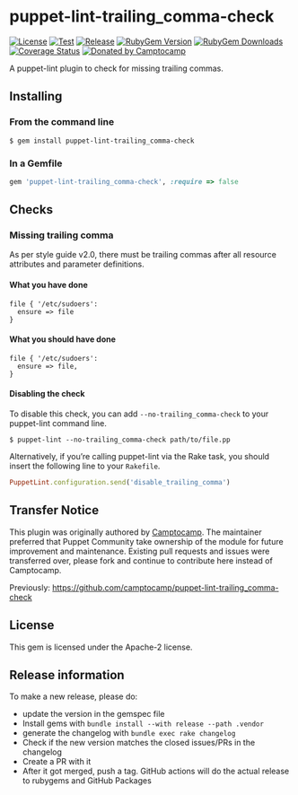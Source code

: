 puppet-lint-trailing_comma-check
=================================

[![License](https://img.shields.io/github/license/voxpupuli/puppet-lint-trailing_comma-check.svg)](https://github.com/voxpupuli/puppet-lint-trailing_comma-check/blob/master/LICENSE)
[![Test](https://github.com/voxpupuli/puppet-lint-param-docs/actions/workflows/test.yml/badge.svg)](https://github.com/voxpupuli/puppet-lint-param-docs/actions/workflows/test.yml)
[![Release](https://github.com/voxpupuli/puppet-lint-param-docs/actions/workflows/release.yml/badge.svg)](https://github.com/voxpupuli/puppet-lint-param-docs/actions/workflows/release.yml)
[![RubyGem Version](https://img.shields.io/gem/v/puppet-lint-param-docs.svg)](https://rubygems.org/gems/puppet-lint-param-docs)
[![RubyGem Downloads](https://img.shields.io/gem/dt/puppet-lint-param-docs.svg)](https://rubygems.org/gems/puppet-lint-param-docs)
[![Coverage Status](https://coveralls.io/repos/github/voxpupuli/puppet-lint-trailing_comma-check/badge.svg?branch=master)](https://coveralls.io/github/voxpupuli/puppet-lint-trailing_comma-check?branch=master)
[![Donated by Camptocamp](https://img.shields.io/badge/donated%20by-camptocamp-fb7047.svg)](#transfer-notice)

A puppet-lint plugin to check for missing trailing commas.

## Installing

### From the command line

```shell
$ gem install puppet-lint-trailing_comma-check
```

### In a Gemfile

```ruby
gem 'puppet-lint-trailing_comma-check', :require => false
```

## Checks

### Missing trailing comma

As per style guide v2.0, there must be trailing commas after all resource attributes and
parameter definitions.

#### What you have done

```puppet
file { '/etc/sudoers':
  ensure => file
}
```

#### What you should have done

```puppet
file { '/etc/sudoers':
  ensure => file,
}
```


#### Disabling the check

To disable this check, you can add `--no-trailing_comma-check` to your puppet-lint command line.

```shell
$ puppet-lint --no-trailing_comma-check path/to/file.pp
```

Alternatively, if you’re calling puppet-lint via the Rake task, you should insert the following line to your `Rakefile`.

```ruby
PuppetLint.configuration.send('disable_trailing_comma')
```

## Transfer Notice

This plugin was originally authored by [Camptocamp](http://www.camptocamp.com).
The maintainer preferred that Puppet Community take ownership of the module for future improvement and maintenance.
Existing pull requests and issues were transferred over, please fork and continue to contribute here instead of Camptocamp.

Previously: https://github.com/camptocamp/puppet-lint-trailing_comma-check

## License

This gem is licensed under the Apache-2 license.

## Release information

To make a new release, please do:
* update the version in the gemspec file
* Install gems with `bundle install --with release --path .vendor`
* generate the changelog with `bundle exec rake changelog`
* Check if the new version matches the closed issues/PRs in the changelog
* Create a PR with it
* After it got merged, push a tag. GitHub actions will do the actual release to rubygems and GitHub Packages

